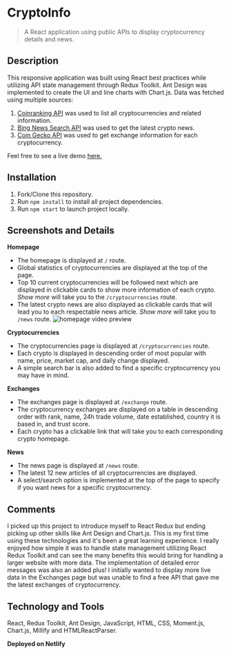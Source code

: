 # CryptoInfo 
> A React application using public APIs to display cryptocurrency details and news. 

## Description
This responsive application was built using React best practices while utilizing API state management through Redux Toolkit. Ant Design was implemented to create the UI and line charts with Chart.js. Data was fetched using multiple sources:

1. [Coinranking API](https://developers.coinranking.com/api/documentation) was used to list all cryptocurrencies and related information. 
2. [Bing News Search API](https://www.microsoft.com/en-us/bing/apis/bing-news-search-api) was used to get the latest crypto news. 
3. [Coin Gecko API](https://www.coingecko.com/en/api) was used to get exchange information for each cryptocurrency. 


 Feel free to see a live demo [here.](https://cryptoinfosho.netlify.app/)

## Installation
1. Fork/Clone this repository. 
2. Run `npm install` to install all project dependencies. 
3. Run `npm start` to launch project locally. 

## Screenshots and Details
**Homepage**
- The homepage is displayed at `/` route.
- Global statistics of cryptocurrencies are displayed at the top of the page. 
- Top 10 current cryptocurrencies will be followed next which are displayed in clickable cards to show more information of each crypto. *Show more* will take you to the `/cryptocurrencies` route. 
- The latest crypto news are also displayed as clickable cards that will lead you to each respectable news article. *Show more* will take you to `/news` route. 
![homepage video preview](https://www.loom.com/embed/665c966a9ee84bf89a569afe051c02c5?hide_owner=true&hide_share=true&hide_title=true&hideEmbedTopBar=true)

**Cryptocurrencies**
- The cryptocurrencies page is displayed at `/cryptocurrencies` route. 
- Each crypto is displayed in descending order of most popular with name, price, market cap, and daily change displayed. 
- A simple search bar is also added to find a specific cryptocurrency you may have in mind. 

**Exchanges**
- The exchanges page is displayed at `/exchange` route. 
- The cryptocurrency exchanges are displayed on a table in descending order with rank, name, 24h trade volume, date established, country it is based in, and trust score. 
- Each crypto has a clickable link that will take you to each corresponding crypto homepage. 

**News**
- The news page is displayed at `/news` route. 
- The latest 12 new articles of all cryptocurrencies are displayed. 
- A select/search option is implemented at the top of the page to specify if you want news for a specific cryptocurrency. 

## Comments 
I picked up this project to introduce myself to React Redux but ending picking up other skills like Ant Design and Chart.js. This is my first time using these technologies and it's been a great learning experience. I really enjoyed how simple it was to handle state management utilizing React Redux Toolkit and can see the many benefits this would bring for handling a larger website with more data. The implementation of detailed error messages was also an added plus! I initially wanted to display more live data in the Exchanges page but was unable to find a free API that gave me the latest exchanges of cryptocurrency.   

## Technology and Tools

React, Redux Toolkit, Ant Design, JavaScript, HTML, CSS, Moment.js, Chart.js, Millify and HTMLReactParser. 

**Deployed on Netlify**